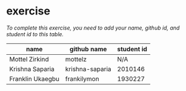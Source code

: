 # exercise
*To complete this exercise, you need to add your name, github id, and student id to this table.*

|name|github name|student id|
|----|-----|----|
|Mottel Zirkind|mottelz|N/A|
|Krishna Saparia|krishna-saparia|2010146
|Franklin Ukaegbu|frankilymon|1930227|
